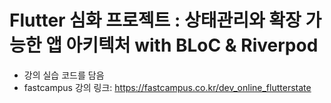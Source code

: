 # Flutter 심화 프로젝트 : 상태관리와 확장 가능한 앱 아키텍처 with BLoC & Riverpod

- 강의 실습 코드를 담음
- fastcampus 강의 링크: https://fastcampus.co.kr/dev_online_flutterstate

